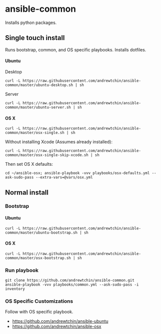 # ansible-common

Installs python packages.

## Single touch install

Runs bootstrap, common, and OS specific playbooks. Installs dotfiles.

#### Ubuntu

Desktop
```
curl -L https://raw.githubusercontent.com/andrewtchin/ansible-common/master/ubuntu-desktop.sh | sh
```

Server
```
curl -L https://raw.githubusercontent.com/andrewtchin/ansible-common/master/ubuntu-server.sh | sh
```

#### OS X

```
curl -L https://raw.githubusercontent.com/andrewtchin/ansible-common/master/osx-single.sh | sh
```

Without installing Xcode (Assumes already installed):
```
curl -L https://raw.githubusercontent.com/andrewtchin/ansible-common/master/osx-single-skip-xcode.sh | sh
```

Then set OS X defaults:
```
cd ~/ansible-osx; ansible-playbook -vvv playbooks/osx-defaults.yml --ask-sudo-pass --extra-vars=@vars/osx.yml
```

## Normal install

### Bootstrap

#### Ubuntu

```
curl -L https://raw.githubusercontent.com/andrewtchin/ansible-common/master/ubuntu-bootstrap.sh | sh
```

#### OS X

```
curl -L https://raw.githubusercontent.com/andrewtchin/ansible-common/master/osx-bootstrap.sh | sh
```

### Run playbook

```
git clone https://github.com/andrewtchin/ansible-common.git
ansible-playbook -vvv playbooks/common.yml --ask-sudo-pass -i inventory
```

### OS Specific Customizations

Follow with OS specific playbook.
* https://github.com/andrewtchin/ansible-ubuntu
* https://github.com/andrewtchin/ansible-osx
